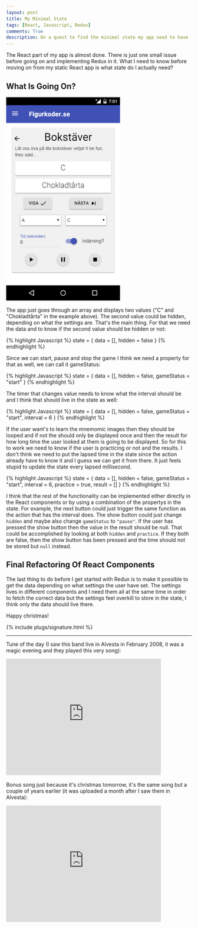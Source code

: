 ```yaml
---
layout: post
title: My Minimal State
tags: [React, Javascript, Redux]
comments: True
description: On a quest to find the minimal state my app need to have
---
```

The React part of my app is almost done. There is just one small issue before going on and implementing Redux in it. What I need to know before moving on from my static React app is what state do I actually need?

## What Is Going On?

<img style="height: auto;
  width: auto;
  max-height: 550px;" src="https://raw.githubusercontent.com/OskarKlintrotSkolarbeteWP14/2dv607.oskarklintrot.se/gh-pages/public/pics/screenshots_2015-12-08/gamePractice.png" alt="Game Practice">

The app just goes through an array and displays two values ("C" and "Chokladtårta" in the example above). The second value could be hidden, depending on what the settings are. That's the main thing. For that we need the data and to know if the second value should be hidden or not:

{% highlight Javascript %}
state = {
  data = [],
  hidden = false
}
{% endhighlight %}

Since we can start, pause and stop the game I think we need a property for that as well, we can call it gameStatus:

{% highlight Javascript %}
state = {
  data = [],
  hidden = false,
  gameStatus = "start"
}
{% endhighlight %}

The timer that changes value needs to know what the interval should be and I think that should live in the state as well:

{% highlight Javascript %}
state = {
  data = [],
  hidden = false,
  gameStatus = "start",
  interval = 6
}
{% endhighlight %}

If the user want's to learn the mnemomic images then they should be looped and if not the should only be displayed once and then the result for how long time the user looked at them is going to be displayed. So for this to work we need to know if the user is practicing or not and the results. I don't think we need to put the lapsed time in the state since the action already have to know it and I guess we can get it from there. It just feels stupid to update the state every lapsed millisecond.

{% highlight Javascript %}
state = {
  data = [],
  hidden = false,
  gameStatus = "start",
  interval = 6,
  practice = true,
  result = []
}
{% endhighlight %}

I think that the rest of the functionality can be implemented either directly in the React components or by using a combination of the propertys in the state. For example, the next button could just trigger the same function as the action that has the interval does. The show button could just change `hidden` and maybe also change `gameStatus` to `"pause"`. If the user has pressed the show button then the value in the result should be null. That could be accomplished by looking at both `hidden` and `practice`. If they both are false, then the show button has been pressed and the time should not be stored but `null` instead.

## Final Refactoring Of React Components

The last thing to do before I get started with Redux is to make it possible to get the data depending on what settings the user have set. The settings lives in different components and I need them all at the same time in order to fetch the correct data but the settings feel overkill to store in the state, I think only the data should live there.

Happy christmas!

{% include plugs/signature.html %}  

__________

Tune of the day (I saw this band live in Alvesta in February 2008, it was a magic evening and they played this very song):  
<iframe width="420" height="315" src="https://www.youtube.com/embed/VcUnbf-9oZ4" frameborder="0" allowfullscreen></iframe>

Bonus song just because it's christmas tomorrow, it's the same song but a couple of years earlier (it was uploaded a month after I saw them in Alvesta):
<iframe width="420" height="315" src="https://www.youtube.com/embed/32ZZF-DTDcA" frameborder="0" allowfullscreen></iframe>
